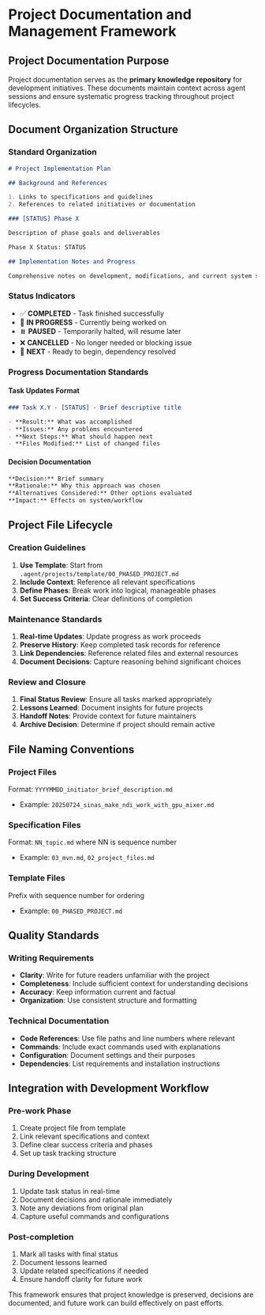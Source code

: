 # Project Documentation and Management Framework

## Project Documentation Purpose

Project documentation serves as the **primary knowledge repository** for development initiatives. These documents maintain context across agent sessions and ensure systematic progress tracking throughout project lifecycles.

## Document Organization Structure

### Standard Organization

```markdown
# Project Implementation Plan

## Background and References

1. Links to specifications and guidelines
2. References to related initiatives or documentation

### [STATUS] Phase X

Description of phase goals and deliverables

Phase X Status: STATUS

## Implementation Notes and Progress

Comprehensive notes on development, modifications, and current system state
```

### Status Indicators

- ✅ **COMPLETED** - Task finished successfully
- 🔄 **IN PROGRESS** - Currently being worked on
- ⏸️ **PAUSED** - Temporarily halted, will resume later
- ❌ **CANCELLED** - No longer needed or blocking issue
- 🔄 **NEXT** - Ready to begin, dependency resolved

### Progress Documentation Standards

#### Task Updates Format

```markdown
### Task X.Y - [STATUS] - Brief descriptive title

- **Result:** What was accomplished
- **Issues:** Any problems encountered
- **Next Steps:** What should happen next
- **Files Modified:** List of changed files
```

#### Decision Documentation

```markdown
**Decision:** Brief summary
**Rationale:** Why this approach was chosen
**Alternatives Considered:** Other options evaluated
**Impact:** Effects on system/workflow
```

## Project File Lifecycle

### Creation Guidelines

1. **Use Template**: Start from `.agent/projects/template/00_PHASED_PROJECT.md`
2. **Include Context**: Reference all relevant specifications
3. **Define Phases**: Break work into logical, manageable phases
4. **Set Success Criteria**: Clear definitions of completion

### Maintenance Standards

1. **Real-time Updates**: Update progress as work proceeds
2. **Preserve History**: Keep completed task records for reference
3. **Link Dependencies**: Reference related files and external resources
4. **Document Decisions**: Capture reasoning behind significant choices

### Review and Closure

1. **Final Status Review**: Ensure all tasks marked appropriately
2. **Lessons Learned**: Document insights for future projects
3. **Handoff Notes**: Provide context for future maintainers
4. **Archive Decision**: Determine if project should remain active

## File Naming Conventions

### Project Files

Format: `YYYYMMDD_initiator_brief_description.md`

- Example: `20250724_sinas_make_ndi_work_with_gpu_mixer.md`

### Specification Files

Format: `NN_topic.md` where NN is sequence number

- Example: `03_mvn.md`, `02_project_files.md`

### Template Files

Prefix with sequence number for ordering

- Example: `00_PHASED_PROJECT.md`

## Quality Standards

### Writing Requirements

- **Clarity**: Write for future readers unfamiliar with the project
- **Completeness**: Include sufficient context for understanding decisions
- **Accuracy**: Keep information current and factual
- **Organization**: Use consistent structure and formatting

### Technical Documentation

- **Code References**: Use file paths and line numbers where relevant
- **Commands**: Include exact commands used with explanations
- **Configuration**: Document settings and their purposes
- **Dependencies**: List requirements and installation instructions

## Integration with Development Workflow

### Pre-work Phase

1. Create project file from template
2. Link relevant specifications and context
3. Define clear success criteria and phases
4. Set up task tracking structure

### During Development

1. Update task status in real-time
2. Document decisions and rationale immediately
3. Note any deviations from original plan
4. Capture useful commands and configurations

### Post-completion

1. Mark all tasks with final status
2. Document lessons learned
3. Update related specifications if needed
4. Ensure handoff clarity for future work

This framework ensures that project knowledge is preserved, decisions are documented, and future work can build effectively on past efforts.
